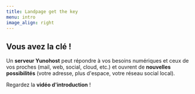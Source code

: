 ```yaml
---
title: Landpage get the key
menu: intro
image_align: right
---
```


## Vous avez la clé !

Un **serveur Yunohost** peut répondre à vos besoins numériques et ceux de vos proches (mail, web, social, cloud, etc.) et ouvrent de **nouvelles possibilités** (votre adresse, plus d'espace, votre réseau social local).

Regardez la **vidéo d'introduction** !